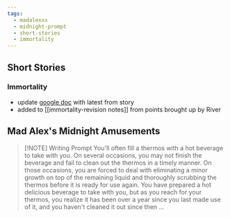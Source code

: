 ```yaml
---
tags:
  - madalexxx
  - midnight-prompt
  - short-stories
  - immortality
---
```

## Short Stories
### Immortality
- update [google doc](https://docs.google.com/document/d/1_Jhux5efmFcJJj-B77AjgRRU10ZPuLDZcOsVMPdocGA/edit?usp=sharing) with latest from story
- added to [[immortality-revision notes]] from points brought up by River
## Mad Alex's Midnight Amusements

> [!NOTE] Writing Prompt
> You'll often fill a thermos with a hot beverage to take with you. On several occasions, you may not finish the beverage and fail to clean out the thermos in a timely manner. On those occasions, you are forced to deal with eliminating a minor growth on top of the remaining liquid and thoroughly scrubbing the thermos before it is ready for use again. You have prepared a hot delicious beverage to take with you, but as you reach for your thermos, you realize it has been over a year since you last made use of it, and you haven't cleaned it out since then ...


